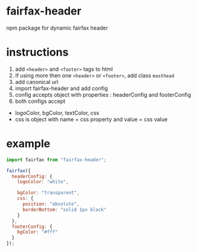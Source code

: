 # fairfax-header
npm package for dynamic fairfax header


# instructions
1. add `<header>` and `<footer>` tags to html
2. If using more then one `<header>` or `<footer>`, add class `masthead`
2. add canonical url <meta property="og:url" content="urlgoeshere" >
3. import fairfax-header and add config
4. config accepts object with properties : headerConfig and footerConfig
5. both configs accept 
- logoColor, bgColor, textColor, css
- css is object with name = css property and value = css value

# example
```javascript
import fairfax from "fairfax-header";

fairfax({
  headerConfig: {
    logoColor: "white",

    bgColor: "transparent",
    css: {
      position: "absolute",
      borderBottom: "solid 1px black"
    }
  },
  footerConfig: {
    bgColor: "#fff"
  }
});




```